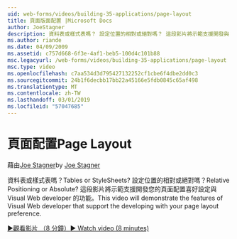 ```yaml
---
uid: web-forms/videos/building-35-applications/page-layout
title: 頁面版面配置 |Microsoft Docs
author: JoeStagner
description: 資料表或樣式表嗎？ 設定位置的相對或絕對嗎？ 這段影片將示範支援開發與 yo 的 Visual Web developer 的功能...
ms.author: riande
ms.date: 04/09/2009
ms.assetid: c757d668-6f3e-4af1-beb5-100d4c101b88
msc.legacyurl: /web-forms/videos/building-35-applications/page-layout
msc.type: video
ms.openlocfilehash: c7aa534d3d795427132252cf1cbe6f4dbe2dd0c3
ms.sourcegitcommit: 24b1f6decbb17bb22a45166e5fdb0845c65af498
ms.translationtype: MT
ms.contentlocale: zh-TW
ms.lasthandoff: 03/01/2019
ms.locfileid: "57047685"
---
```

<a name="page-layout"></a><span data-ttu-id="e8675-105">頁面配置</span><span class="sxs-lookup"><span data-stu-id="e8675-105">Page Layout</span></span>
====================
<span data-ttu-id="e8675-106">藉由[Joe Stagner](https://github.com/JoeStagner)</span><span class="sxs-lookup"><span data-stu-id="e8675-106">by [Joe Stagner](https://github.com/JoeStagner)</span></span>

<span data-ttu-id="e8675-107">資料表或樣式表嗎？</span><span class="sxs-lookup"><span data-stu-id="e8675-107">Tables or StyleSheets?</span></span> <span data-ttu-id="e8675-108">設定位置的相對或絕對嗎？</span><span class="sxs-lookup"><span data-stu-id="e8675-108">Relative Positioning or Absolute?</span></span> <span data-ttu-id="e8675-109">這段影片將示範支援開發您的頁面配置喜好設定與 Visual Web developer 的功能。</span><span class="sxs-lookup"><span data-stu-id="e8675-109">This video will demonstrate the features of Visual Web developer that support the developing with your page layout preference.</span></span>

[<span data-ttu-id="e8675-110">&#9654;觀看影片 （8 分鐘）</span><span class="sxs-lookup"><span data-stu-id="e8675-110">&#9654; Watch video (8 minutes)</span></span>](https://channel9.msdn.com/Blogs/ASP-NET-Site-Videos/page-layout)
